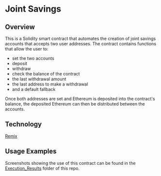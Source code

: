 # Joint Savings

## Overview
This is a Solidity smart contract that automates the creation of joint savings accounts that accepts two user addresses. The contract contains functions that allow the user to:
<ul>
<li>set the two accounts</li>
<li>deposit</li>
<li>withdraw</li>
<li>check the balance of the contract</li>
<li>the last withdrawal amount</>
<li>the last address to make a withdrawal</li>
<li>and a default fallback</li>
</ul>

Once both addresses are set and Ethereum is deposited into the contract's balance, the deposited Ethereum can then be distributed between the accounts.

## Technology
<a href="https://remix.ethereum.org/">Remix</a>

## Usage Examples
Screenshots showing the use of this contract can be found in the <a href="https://github.com/Manaanima/joint_savings/tree/main/Execution_Results" title="Joint Savings Execution Results Folder">Execution_Results</a> folder of this repo.

